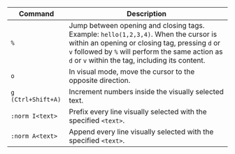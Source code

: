 | Command        | Description                                                   |
|----------------|---------------------------------------------------------------|
| `%`            | Jump between opening and closing tags. Example: `hello(1,2,3,4)`. When the cursor is within an opening or closing tag, pressing `d` or `v` followed by `%` will perform the same action as `d` or `v` within the tag, including its content. |
| `o`            | In visual mode, move the cursor to the opposite direction.    |
| `g (Ctrl+Shift+A)` | Increment numbers inside the visually selected text.       |
| `:norm I<text>` | Prefix every line visually selected with the specified `<text>`. |
| `:norm A<text>` | Append every line visually selected with the specified `<text>`. |
